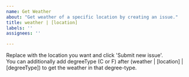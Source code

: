 ```yaml
---
name: Get Weather
about: "Get weather of a specific location by creating an issue."
title: weather | [location]
labels: ''
assignees: ''

---
```


Replace <location> with the location you want and click 'Submit new issue'. <br>
You can additionally add degreeType (C or F) after <location> (weather | [location] | [degreeType]) to get the weather in that degree-type.

